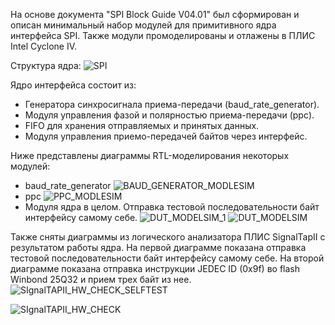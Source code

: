 На основе документа "SPI Block Guide V04.01" был сформирован и описан минимальный набор модулей для примитивного ядра интерфейса SPI. Также модули промоделированы и отлажены в ПЛИС Intel Cyclone IV.

Структура ядра:
![SPI](https://github.com/TurDi1/Primitive_SPI/assets/90939428/5ad93f05-98d8-4bf1-a56c-c6c22f521a09)

Ядро интерфейса состоит из:
* Генератора синхросигнала приема-передачи (baud_rate_generator).
* Модуля управления фазой и полярностью приема-передачи (ppc).
* FIFO для хранения отправляемых и принятых данных.
* Модуля управления приемо-передачей байтов через интерфейс.



Ниже представлены диаграммы RTL-моделирования некоторых модулей:
* baud_rate_generator
  ![BAUD_GENERATOR_MODLESIM](https://github.com/TurDi1/Primitive_SPI/assets/90939428/4a9e778d-3b9d-4a51-8a1d-8e9928fd3136)
* ppc
  ![PPC_MODLESIM](https://github.com/TurDi1/Primitive_SPI/assets/90939428/d10dff93-265e-4db7-877b-216158f4d87f)
* Модуля ядра в целом. Отправка тестовой последовательности байт интерфейсу самому себе.
  ![DUT_MODELSIM_1](https://github.com/TurDi1/Primitive_SPI/assets/90939428/0a3cb334-6a0f-449c-8e5e-96fef371d144)
  ![DUT_MODELSIM](https://github.com/TurDi1/Primitive_SPI/assets/90939428/aa02d2b5-d9dd-4f1b-80e2-2f96ae6b2a78)

Также сняты диаграммы из логического анализатора ПЛИС SignalTapII с результатом работы ядра. На первой диаграмме показана отправка тестовой последовательности байт интерфейсу самому себе. На второй диаграмме показана отправка инструкции JEDEC ID (0x9f) во flash Winbond 25Q32 и прием трех байт из нее.
![SIgnalTAPII_HW_CHECK_SELFTEST](https://github.com/TurDi1/Primitive_SPI/assets/90939428/8bd27f96-01d9-4a0a-8ff8-edb2fc58a5c1)

![SIgnalTAPII_HW_CHECK](https://github.com/TurDi1/Primitive_SPI/assets/90939428/4ae03074-627c-40a8-97b3-d07d587394e3)
